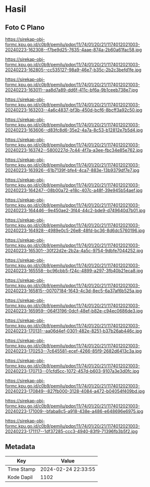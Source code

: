 # Hasil

## Foto C Plano

https://sirekap-obj-formc.kpu.go.id/c0b9/pemilu/pdpr/11/74/01/20/21/1174012021003-20240223-162308--f7be9d25-7635-4aae-874a-2b60a61fac58.jpg

https://sirekap-obj-formc.kpu.go.id/c0b9/pemilu/pdpr/11/74/01/20/21/1174012021003-20240223-162805--cc535127-98a9-46e7-b35c-2b2c3befd1fe.jpg

https://sirekap-obj-formc.kpu.go.id/c0b9/pemilu/pdpr/11/74/01/20/21/1174012021003-20240223-163011--aa8d7a89-dd6f-411c-bf6a-9b1ceeb738e7.jpg

https://sirekap-obj-formc.kpu.go.id/c0b9/pemilu/pdpr/11/74/01/20/21/1174012021003-20240223-163203--4a6c4837-bf3b-450d-bcf6-8bcff3a92c50.jpg

https://sirekap-obj-formc.kpu.go.id/c0b9/pemilu/pdpr/11/74/01/20/21/1174012021003-20240223-163606--d83fc8d6-35e2-4a7a-8c53-b12812e7b5d4.jpg

https://sirekap-obj-formc.kpu.go.id/c0b9/pemilu/pdpr/11/74/01/20/21/1174012021003-20240223-163742--5800227d-7c44-4f7a-a3ee-fbc34e85e762.jpg

https://sirekap-obj-formc.kpu.go.id/c0b9/pemilu/pdpr/11/74/01/20/21/1174012021003-20240223-163926--61b7139f-bfe4-4ca7-883e-13b9379df7e7.jpg

https://sirekap-obj-formc.kpu.go.id/c0b9/pemilu/pdpr/11/74/01/20/21/1174012021003-20240223-164247--08b00a72-e18c-407c-a48f-39e945b54aef.jpg

https://sirekap-obj-formc.kpu.go.id/c0b9/pemilu/pdpr/11/74/01/20/21/1174012021003-20240223-164446--9e450ae2-3f44-44c2-bde9-d749640d7b01.jpg

https://sirekap-obj-formc.kpu.go.id/c0b9/pemilu/pdpr/11/74/01/20/21/1174012021003-20240223-164928--4989e0c5-26e8-48fd-bc36-8d6dc5760196.jpg

https://sirekap-obj-formc.kpu.go.id/c0b9/pemilu/pdpr/11/74/01/20/21/1174012021003-20240223-165301--30f22d2e-2b2a-4a5c-9754-9dbfe7044252.jpg

https://sirekap-obj-formc.kpu.go.id/c0b9/pemilu/pdpr/11/74/01/20/21/1174012021003-20240223-165558--bc96cbb5-f24c-4899-a297-3fb40b21eca8.jpg

https://sirekap-obj-formc.kpu.go.id/c0b9/pemilu/pdpr/11/74/01/20/21/1174012021003-20240223-165815--00707184-1643-4c3d-8ec5-6a37af6b525a.jpg

https://sirekap-obj-formc.kpu.go.id/c0b9/pemilu/pdpr/11/74/01/20/21/1174012021003-20240223-165959--064f3196-0dcf-48ef-b82e-c94ec0686de3.jpg

https://sirekap-obj-formc.kpu.go.id/c0b9/pemilu/pdpr/11/74/01/20/21/1174012021003-20240223-170131--aa06d4ef-0301-482e-8251-b37b26ab446c.jpg

https://sirekap-obj-formc.kpu.go.id/c0b9/pemilu/pdpr/11/74/01/20/21/1174012021003-20240223-170253--7c645581-ecef-4266-85f9-2682d6413c3a.jpg

https://sirekap-obj-formc.kpu.go.id/c0b9/pemilu/pdpr/11/74/01/20/21/1174012021003-20240223-170713--01cfd5cc-1072-457d-b603-9107a3e3d0fc.jpg

https://sirekap-obj-formc.kpu.go.id/c0b9/pemilu/pdpr/11/74/01/20/21/1174012021003-20240223-170849--827fb000-3128-4084-a472-b04054f409bd.jpg

https://sirekap-obj-formc.kpu.go.id/c0b9/pemilu/pdpr/11/74/01/20/21/1174012021003-20240223-171009--bfaba8c5-a918-438e-a486-e648696e6975.jpg

https://sirekap-obj-formc.kpu.go.id/c0b9/pemilu/pdpr/11/74/01/20/21/1174012021003-20240223-171117--1df37285-ccc3-4940-83f9-71396fb3b5f2.jpg


## Metadata

| Key        | Value               |
| ---------- | ------------------- |
| Time Stamp | 2024-02-24 22:33:55 |
| Kode Dapil | 1102                |



